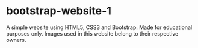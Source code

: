 # bootstrap-website-1
 A simple website using HTML5, CSS3 and Bootstrap. Made for educational purposes only. Images used in this website belong to their respective owners.
